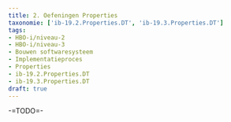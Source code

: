 ```yaml
---
title: 2. Oefeningen Properties
taxonomie: ['ib-19.2.Properties.DT', 'ib-19.3.Properties.DT']
tags:
- HBO-i/niveau-2
- HBO-i/niveau-3
- Bouwen softwaresysteem
- Implementatieproces
- Properties
- ib-19.2.Properties.DT
- ib-19.3.Properties.DT
draft: true 
---
```


-=TODO=-
